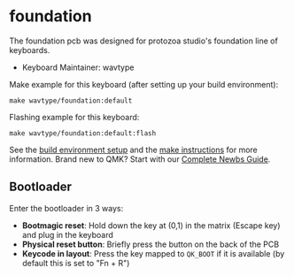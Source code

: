 # foundation

The foundation pcb was designed for protozoa studio's foundation line of keyboards.

* Keyboard Maintainer: wavtype

Make example for this keyboard (after setting up your build environment):

    make wavtype/foundation:default

Flashing example for this keyboard:

    make wavtype/foundation:default:flash

See the [build environment setup](https://docs.qmk.fm/#/getting_started_build_tools) and the [make instructions](https://docs.qmk.fm/#/getting_started_make_guide) for more information. Brand new to QMK? Start with our [Complete Newbs Guide](https://docs.qmk.fm/#/newbs).

## Bootloader

Enter the bootloader in 3 ways:
* **Bootmagic reset**: Hold down the key at (0,1) in the matrix (Escape key) and plug in the keyboard
* **Physical reset button**: Briefly press the button on the back of the PCB
* **Keycode in layout**: Press the key mapped to `QK_BOOT` if it is available (by default this is set to "Fn + R")